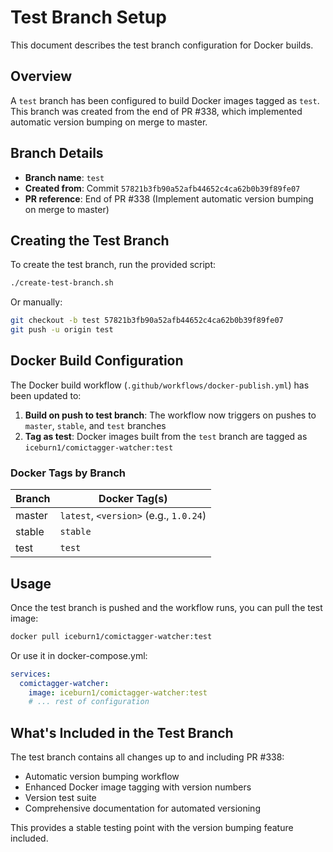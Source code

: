 # Test Branch Setup

This document describes the test branch configuration for Docker builds.

## Overview

A `test` branch has been configured to build Docker images tagged as `test`. This branch was created from the end of PR #338, which implemented automatic version bumping on merge to master.

## Branch Details

- **Branch name**: `test`
- **Created from**: Commit `57821b3fb90a52afb44652c4ca62b0b39f89fe07`
- **PR reference**: End of PR #338 (Implement automatic version bumping on merge to master)

## Creating the Test Branch

To create the test branch, run the provided script:

```bash
./create-test-branch.sh
```

Or manually:

```bash
git checkout -b test 57821b3fb90a52afb44652c4ca62b0b39f89fe07
git push -u origin test
```

## Docker Build Configuration

The Docker build workflow (`.github/workflows/docker-publish.yml`) has been updated to:

1. **Build on push to test branch**: The workflow now triggers on pushes to `master`, `stable`, and `test` branches
2. **Tag as test**: Docker images built from the `test` branch are tagged as `iceburn1/comictagger-watcher:test`

### Docker Tags by Branch

| Branch | Docker Tag(s) |
|--------|---------------|
| master | `latest`, `<version>` (e.g., `1.0.24`) |
| stable | `stable` |
| test   | `test` |

## Usage

Once the test branch is pushed and the workflow runs, you can pull the test image:

```bash
docker pull iceburn1/comictagger-watcher:test
```

Or use it in docker-compose.yml:

```yaml
services:
  comictagger-watcher:
    image: iceburn1/comictagger-watcher:test
    # ... rest of configuration
```

## What's Included in the Test Branch

The test branch contains all changes up to and including PR #338:

- Automatic version bumping workflow
- Enhanced Docker image tagging with version numbers
- Version test suite
- Comprehensive documentation for automated versioning

This provides a stable testing point with the version bumping feature included.
